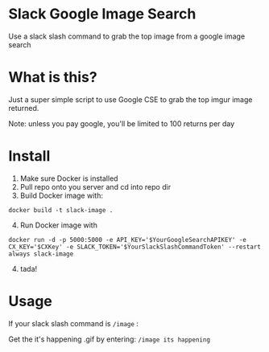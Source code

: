 # Slack Google Image Search
Use a slack slash command to grab the top image from a google image search

# What is this?
Just a super simple script to use Google CSE to grab the top imgur image returned.

Note: unless you pay google, you'll be limited to 100 returns per day

# Install
1. Make sure Docker is installed
2. Pull repo onto you server and cd into repo dir
3. Build Docker image with: 

`docker build -t slack-image . `

4. Run Docker image with 

`docker run -d -p 5000:5000 -e API_KEY='$YourGoogleSearchAPIKEY' -e CX_KEY='$CXKey' -e SLACK_TOKEN='$YourSlackSlashCommandToken' --restart always slack-image`

4. tada!

# Usage
If your slack slash command is `/image` :

Get the it's happening .gif by entering: `/image its happening`
